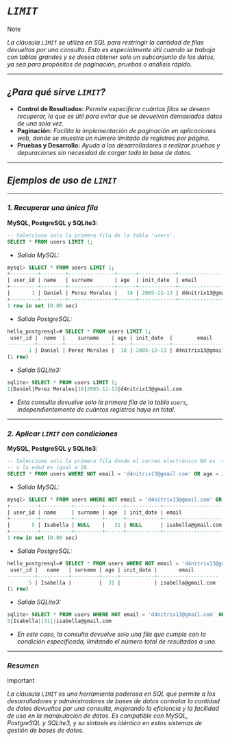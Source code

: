 <!-- Autor: Daniel Benjamin Perez Morales -->
<!-- GitHub: https://github.com/D4nitrix13 -->
<!-- GitLab: https://gitlab.com/D4nitrix13 -->
<!-- Correo electrónico: danielperezdev@proton.me -->

# ***`LIMIT`***

> [!NOTE]
> *La cláusula `LIMIT` se utiliza en SQL para restringir la cantidad de filas devueltas por una consulta. Esto es especialmente útil cuando se trabaja con tablas grandes y se desea obtener solo un subconjunto de los datos, ya sea para propósitos de paginación, pruebas o análisis rápido.*

---

## ***¿Para qué sirve `LIMIT`?***

- **Control de Resultados:** *Permite especificar cuántas filas se desean recuperar, lo que es útil para evitar que se devuelvan demasiados datos de una sola vez.*
- **Paginación:** *Facilita la implementación de paginación en aplicaciones web, donde se muestra un número limitado de registros por página.*
- **Pruebas y Desarrollo:** *Ayuda a los desarrolladores a realizar pruebas y depuraciones sin necesidad de cargar toda la base de datos.*

---

## ***Ejemplos de uso de `LIMIT`***

---

### ***1. Recuperar una única fila***

**MySQL, PostgreSQL y SQLite3:**

```sql
-- Selecciona solo la primera fila de la tabla 'users'.
SELECT * FROM users LIMIT 1;
```

- *Salida MySQL:*

```sql
mysql> SELECT * FROM users LIMIT 1;
+---------+--------+---------------+------+------------+----------------------+
| user_id | name   | surname       | age  | init_date  | email                |
+---------+--------+---------------+------+------------+----------------------+
|       1 | Daniel | Perez Morales |   18 | 2005-12-13 | d4nitrix13@gmail.com |
+---------+--------+---------------+------+------------+----------------------+
1 row in set (0.00 sec)
```

- *Salida PostgreSQL:*

```sql
hello_postgresql=# SELECT * FROM users LIMIT 1;
 user_id |  name  |    surname    | age | init_date  |        email
---------+--------+---------------+-----+------------+----------------------
       1 | Daniel | Perez Morales |  18 | 2005-12-13 | d4nitrix13@gmail.com
(1 row)
```

- *Salida SQLite3:*

```sql
sqlite> SELECT * FROM users LIMIT 1;
1|Daniel|Perez Morales|18|2005-12-13|d4nitrix13@gmail.com
```

- *Esta consulta devuelve solo la primera fila de la tabla `users`, independientemente de cuántos registros haya en total.*

---

### ***2. Aplicar `LIMIT` con condiciones***

**MySQL, PostgreSQL y SQLite3**:

```sql
-- Selecciona solo la primera fila donde el correo electrónico NO es 'd4nitrix13@gmail.com' 
-- o la edad es igual a 28.
SELECT * FROM users WHERE NOT email = 'd4nitrix13@gmail.com' OR age = 28 LIMIT 1;
```

- *Salida MySQL:*

```sql
mysql> SELECT * FROM users WHERE NOT email = 'd4nitrix13@gmail.com' OR age = 28 LIMIT 1;
+---------+----------+---------+------+-----------+--------------------+
| user_id | name     | surname | age  | init_date | email              |
+---------+----------+---------+------+-----------+--------------------+
|       5 | Isabella | NULL    |   31 | NULL      | isabella@gmail.com |
+---------+----------+---------+------+-----------+--------------------+
1 row in set (0.00 sec)
```

- *Salida PostgreSQL:*

```sql
hello_postgresql=# SELECT * FROM users WHERE NOT email = 'd4nitrix13@gmail.com' OR age = 28 LIMIT 1;
 user_id |   name   | surname | age | init_date |       email
---------+----------+---------+-----+-----------+--------------------
       5 | Isabella |         |  31 |           | isabella@gmail.com
(1 row)
```

- *Salida SQLite3:*

```sql
sqlite> SELECT * FROM users WHERE NOT email = 'd4nitrix13@gmail.com' OR age = 28 LIMIT 1;
5|Isabella||31||isabella@gmail.com
```

- *En este caso, la consulta devuelve solo una fila que cumple con la condición especificada, limitando el número total de resultados a uno.*

---

### ***Resumen***

> [!IMPORTANT]
> *La cláusula `LIMIT` es una herramienta poderosa en SQL que permite a los desarrolladores y administradores de bases de datos controlar la cantidad de datos devueltos por una consulta, mejorando la eficiencia y la facilidad de uso en la manipulación de datos. Es compatible con MySQL, PostgreSQL y SQLite3, y su sintaxis es idéntica en estos sistemas de gestión de bases de datos.*
